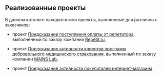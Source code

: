 ## Реализованные проекты
В данном каталоге находятся мои проекты, выполненые для различных заказчиков:
- проект [Предсказание поступления оплаты от репетитора](teacher_payment_prediction), выполненный по заказу компании [Repetit.ru](https://repetit.ru/), 

- проект [Предсказание активности клиентов программ добровольного медицинского страхования](https://github.com/arconpl/projects/tree/1ff9d97a14c75b29b8279be129cb77f45dca99c2/med_ins_services_requests_%20frequency), выполненный по заказу компании [MAINS Lab](https://mainslab.ai/), 

- проект [Предсказание активности покупаталей интернет-магазина](https://github.com/arconpl/projects/tree/1ff9d97a14c75b29b8279be129cb77f45dca99c2/purchase_repeat_prediction)
